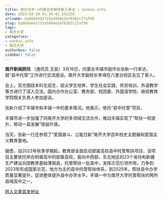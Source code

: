 ```yaml
---
title: 南开大学->内蒙古丰镇市客人来访 | nankai.info
date: 2023-03-20 01:34:42.241158
urlname: ba868e641f15a5094e1ef8382c27af98
slug: ba868e641f15a5094e1ef8382c27af98
tags: 
- 南开大学
categories:
- nankai.info
- 南开大学
authorbox: false
sidebar: false
---
```

**南开新闻网讯** （通讯员 王辰）3月16日，内蒙古丰镇市副市长张新一行来访，就“县中托管”工作进行交流座谈。南开大学副校长李靖在八里台校区会见了客人。

会上，双方围绕本科生招生、拔尖学生培养、学生社会实践、师资培训、外语教学等方进行了深入交流。国内合作办公室、教务部、校团委、外国语学院、继续教育学院相关负责人参加座谈。

张新介绍了丰镇市和丰镇一中的基本情况。他表示，依托“县中托管”项目，
<!--more-->
丰镇市进一步加强了同南开大学的多领域交流合作，推动丰镇实现了“帮扶一校提升，带动一县发展”效益升值。

当天，张新一行还参观了“爱国奋斗、公能日新”南开大学百年校史主题展和爱国主义教育基地。

据悉，自2022年秋季学期起，教育部全面启动部属高校县中托管帮扶项目，该项目主要依托举办附属高中的部属高校，面向中西部、东北地区的23个省份和新疆生产建设兵团教育基础薄弱县，托管帮扶一批县中，发挥示范引领作用，力争到2023年形成国家示范、地方为主的县中托管帮扶体系，到2025年，帮扶县中办学质量显著提升，促进整体提升县中办学水平。丰镇一中为南开大学托管帮扶的两所县域高中之一。



[转入文章首发地址](http://news.nankai.edu.cn/ywsd/system/2023/03/17/030054888.shtml)